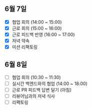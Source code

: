 ## 6월 7일

- [x] 협업 회의 (14:00 ~ 15:00)
- [x] 근로 회의 (15:00 ~ 16:00)
- [x] 근로 피드백 반영 (16:00 ~ 17:00)
- [x] 저녁 약속
- [x] 미션 리팩토링 

## 6월 8일

- [ ] 협업 회의 (10:30 ~ 11:30)
- [ ] 실시간 백엔드와의 협업 (14:00 ~ 18:00)
- [ ] 근로 PR 피드백 답변 달기 (아침)
- [ ] 리뷰어님과의 저녁 식사
- [ ] 리팩토링
